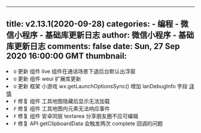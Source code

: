 
---
title: v2.13.1(2020-09-28)
categories: 
    - 编程
    - 微信小程序 - 基础库更新日志
author: 微信小程序 - 基础库更新日志
comments: false
date: Sun, 27 Sep 2020 16:00:00 GMT
thumbnail: 
---

<div>   
<li><code>U</code> 更新 组件 live 组件在通话场景下退后台默认出浮窗</li> <li><code>U</code> 更新 组件 weui 扩展库更新</li> <li><code>U</code> 更新 框架 小游戏 wx.getLaunchOptionsSync() 增加 lanDebugInfo 字段  <a href="https://developers.weixin.qq.com/minigame/dev/api/base/app/life-cycle/wx.getLaunchOptionsSync.html">详情</a></li> <li><code>F</code> 修复 组件 工具地图隐藏后显示无法加载</li> <li><code>F</code> 修复 组件 工具地图内元素无法响应事件</li> <li><code>F</code> 修复 组件 安卓同层 textarea 分享朋友圈不应可编辑</li> <li><code>F</code> 修复 API getClipboardData 会触发两次 complete 回调的问题</li>  
</div>
            